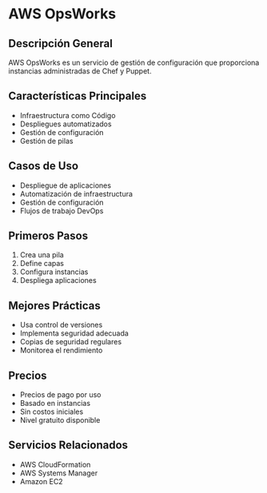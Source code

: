 # AWS OpsWorks

## Descripción General
AWS OpsWorks es un servicio de gestión de configuración que proporciona instancias administradas de Chef y Puppet.

## Características Principales
- Infraestructura como Código
- Despliegues automatizados
- Gestión de configuración
- Gestión de pilas

## Casos de Uso
- Despliegue de aplicaciones
- Automatización de infraestructura
- Gestión de configuración
- Flujos de trabajo DevOps

## Primeros Pasos
1. Crea una pila
2. Define capas
3. Configura instancias
4. Despliega aplicaciones

## Mejores Prácticas
- Usa control de versiones
- Implementa seguridad adecuada
- Copias de seguridad regulares
- Monitorea el rendimiento

## Precios
- Precios de pago por uso
- Basado en instancias
- Sin costos iniciales
- Nivel gratuito disponible

## Servicios Relacionados
- AWS CloudFormation
- AWS Systems Manager
- Amazon EC2 